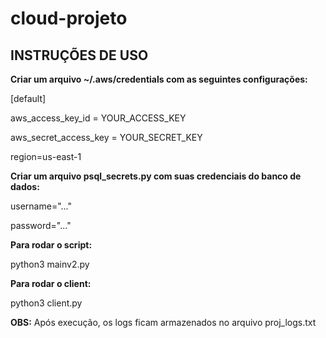 # cloud-projeto

## INSTRUÇÕES DE USO

**Criar um arquivo ~/.aws/credentials com as seguintes configurações:**

[default]

aws_access_key_id = YOUR_ACCESS_KEY

aws_secret_access_key = YOUR_SECRET_KEY

region=us-east-1


**Criar um arquivo psql_secrets.py com suas credenciais do banco de dados:**

username="..."

password="..."


**Para rodar o script:**

python3 mainv2.py


**Para rodar o client:**

python3 client.py 


**OBS:** Após execução, os logs ficam armazenados no arquivo proj_logs.txt
